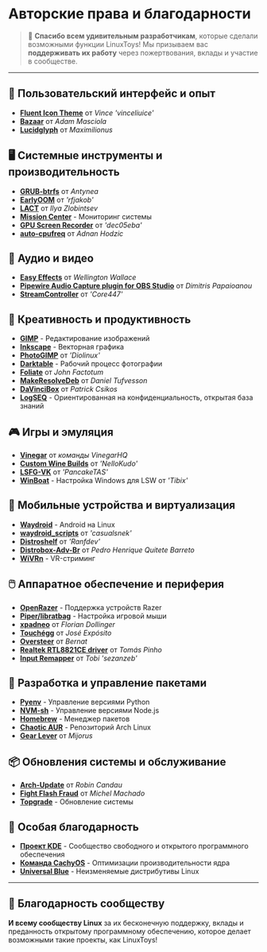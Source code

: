 # Авторские права и благодарности

> 💙 **Спасибо всем удивительным разработчикам**, которые сделали возможными функции LinuxToys! Мы призываем вас **поддерживать их работу** через пожертвования, вклады и участие в сообществе.

---

## 🎨 Пользовательский интерфейс и опыт

- **[Fluent Icon Theme](https://github.com/vinceliuice/Fluent-icon-theme)** от *Vince 'vinceliuice'*
- **[Bazaar](https://github.com/kolunmi/bazaar)** от *Adam Masciola*
- **[Lucidglyph](https://github.com/maximilionus/lucidglyph/tree/v0.11.0)** от *Maximilionus*

## 🖥️ Системные инструменты и производительность

- **[GRUB-btrfs](https://github.com/Antynea/grub-btrfs)** от *Antynea*
- **[EarlyOOM](https://github.com/rfjakob/earlyoom)** от *'rfjakob'*
- **[LACT](https://github.com/ilya-zlobintsev/LACT)** от *Ilya Zlobintsev*
- **[Mission Center](https://missioncenter.io)** - Мониторинг системы
- **[GPU Screen Recorder](https://git.dec05eba.com/?p=about)** от *'dec05eba'*
- **[auto-cpufreq](https://github.com/AdnanHodzic/auto-cpufreq)** от *Adnan Hodzic*

## 🎵 Аудио и видео

- **[Easy Effects](https://github.com/wwmm/easyeffects)** от *Wellington Wallace*
- **[Pipewire Audio Capture plugin for OBS Studio](https://github.com/dimtpap/obs-pipewire-audio-capture)** от *Dimitris Papaioanou*
- **[StreamController](https://github.com/StreamController/StreamController)** от *'Core447'*

## 🎨 Креативность и продуктивность

- **[GIMP](https://www.gimp.org)** - Редактирование изображений
- **[Inkscape](https://inkscape.org)** - Векторная графика
- **[PhotoGIMP](https://github.com/Diolinux/PhotoGIMP)** от *'Diolinux'*
- **[Darktable](https://www.darktable.org)** - Рабочий процесс фотографии
- **[Foliate](https://johnfactotum.github.io/foliate)** от *John Factotum*
- **[MakeResolveDeb](https://www.danieltufvesson.com/makeresolvedeb)** от *Daniel Tufvesson*
- **[DaVinciBox](https://github.com/zelikos/davincibox)** от *Patrick Csikos*
- **[LogSEQ](https://logseq.com)** - Ориентированная на конфиденциальность, открытая база знаний

## 🎮 Игры и эмуляция

- **[Vinegar](https://vinegarhq.org/Home/index.html)** от *команды VinegarHQ*
- **[Custom Wine Builds](https://github.com/NelloKudo/WineBuilder)** от *'NelloKudo'*
- **[LSFG-VK](https://github.com/PancakeTAS/lsfg-vk)** от *'PancakeTAS'*
- **[WinBoat](https://github.com/TibixDev/winboat)** - Настройка Windows для LSW от *'Tibix'*

## 📱 Мобильные устройства и виртуализация

- **[Waydroid](https://waydro.id/)** - Android на Linux
- **[waydroid_scripts](https://github.com/casualsnek/waydroid_script)** от *'casualsnek'*
- **[Distroshelf](https://github.com/ranfdev/DistroShelf)** от *'Ranfdev'*
- **[Distrobox-Adv-Br](https://github.com/pedrohqb/distrobox-adv-br)** от *Pedro Henrique Quitete Barreto*
- **[WiVRn](https://github.com/WiVRn)** - VR-стриминг

## 🖱️ Аппаратное обеспечение и периферия

- **[OpenRazer](https://openrazer.github.io)** - Поддержка устройств Razer
- **[Piper/libratbag](https://github.com/libratbag/piper)** - Настройка игровой мыши
- **[xpadneo](https://github.com/atar-axis/xpadneo)** от *Florian Dollinger*
- **[Touchégg](https://github.com/JoseExposito/touchegg)** от *José Expósito*
- **[Oversteer](https://github.com/berarma/oversteer)** от *Bernat*
- **[Realtek RTL8821CE driver](https://github.com/tomaspinho/rtl8821ce)** от *Tomás Pinho*
- **[Input Remapper](https://github.com/sezanzeb/input-remapper)** от *Tobi 'sezanzeb'*

## 🔧 Разработка и управление пакетами

- **[Pyenv](https://github.com/pyenv)** - Управление версиями Python
- **[NVM-sh](https://github.com/nvm-sh)** - Управление версиями Node.js
- **[Homebrew](https://brew.sh/)** - Менеджер пакетов
- **[Chaotic AUR](https://aur.chaotic.cx/)** - Репозиторий Arch Linux
- **[Gear Lever](https://github.com/mijorus/gearlever)** от *Mijorus*

## 📦 Обновления системы и обслуживание

- **[Arch-Update](https://github.com/Antiz96/arch-update)** от *Robin Candau*
- **[Fight Flash Fraud](https://github.com/AltraMayor/f3)** от *Michel Machado*
- **[Topgrade](https://github.com/topgrade-rs/topgrade)** - Обновление системы

## 🌟 Особая благодарность

- **[Проект KDE](https://kde.org)** - Сообщество свободного и открытого программного обеспечения
- **[Команда CachyOS](https://github.com/CachyOS/linux-cachyos)** - Оптимизации производительности ядра
- **[Universal Blue](https://universal-blue.org)** - Неизменяемые дистрибутивы Linux

---

## 🙏 Благодарность сообществу

**И всему сообществу Linux** за их бесконечную поддержку, вклады и преданность открытому программному обеспечению, которое делает возможными такие проекты, как LinuxToys!